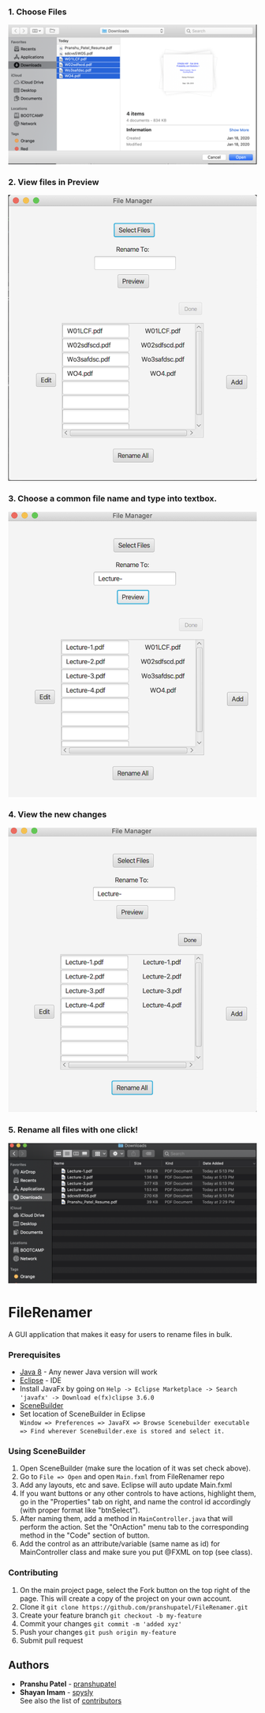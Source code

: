 ### 1. Choose Files
![Colour Block Logo](/1.png)
### 2. View files in Preview
![Colour Block Logo](/2.png)
### 3. Choose a common file name and type into textbox.
![Colour Block Logo](/3.png)
### 4. View the new changes
![Colour Block Logo](/4.png)
### 5. Rename all files with one click!
![Colour Block Logo](/5.png)
# FileRenamer
A GUI application that makes it easy for users to rename files in bulk.
### Prerequisites
* [Java 8](https://www.oracle.com/technetwork/java/javase/downloads/jdk8-downloads-2133151.html) - Any newer Java version will work 
* [Eclipse](https://www.eclipse.org/downloads/download.php?file=/oomph/epp/2019-12/R/eclipse-inst-win64.exe) - IDE 
* Install JavaFx by going on ```Help -> Eclipse Marketplace -> Search 'javafx' -> Download e(fx)clipse 3.6.0```
* [SceneBuilder](https://gluonhq.com/products/scene-builder/)
* Set location of SceneBuilder in Eclipse  
	```Window => Preferences => JavaFX => Browse Scenebuilder executable => Find wherever SceneBuilder.exe is stored and select it.```
### Using SceneBuilder
1. Open SceneBuilder (make sure the location of it was set check above).
2. Go to ```File => Open``` and open ```Main.fxml``` from FileRenamer repo
3. Add any layouts, etc and save. Eclipse will auto update Main.fxml
4. If you want buttons or any other controls to have actions, highlight them,
go in the "Properties" tab on right, and name the control id accordingly (with proper format like "btnSelect").
5. After naming them, add a method in ```MainController.java``` that will perform the action. Set the "OnAction"
   menu tab to the corresponding method in the "Code" section of button.
6. Add the control as an attribute/variable (same name as id) for MainController class 
   and make sure you put @FXML on top (see class).
### Contributing
1. On the main project page, select the Fork button on the top right of the page. This will create a copy of the project on your own account.
2. Clone it ```git clone https://github.com/pranshupatel/FileRenamer.git```
3. Create your feature branch ```git checkout -b my-feature```
4. Commit your changes ```git commit -m 'added xyz'```
5. Push your changes ```git push origin my-feature```
6. Submit pull request
## Authors
* **Pranshu Patel** - [pranshupatel](https://github.com/pranshupatel)
* **Shayan Imam** - [spysly](https://github.com/spysly)  
See also the list of [contributors](https://github.com/pranshupatel/FileRenamer/contributors)
